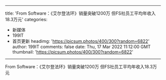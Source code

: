 
---
title: 'From Software：《艾尔登法环》销量突破1200万 但FS社员工平均年收入18.3万元'
categories: 
 - 新媒体
 - 199IT
 - 首页更新
headimg: 'https://picsum.photos/400/300?random=6822'
author: 199IT
comments: false
date: Thu, 17 Mar 2022 11:12:00 GMT
thumbnail: 'https://picsum.photos/400/300?random=6822'
---

<div>   
From Software：《艾尔登法环》销量突破1200万 但FS社员工平均年收入18.3万元  
</div>
            